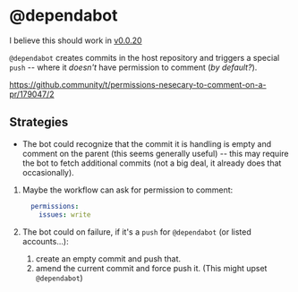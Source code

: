# @dependabot

I believe this should work in [v0.0.20](https://github.com/check-spelling/check-spelling/releases/tag/v0.0.20)

`@dependabot` creates commits in the host repository and triggers a special `push` -- where it _doesn't_ have permission to comment (_by default?_).

https://github.community/t/permissions-nesecary-to-comment-on-a-pr/179047/2

## Strategies

- The bot could recognize that the commit it is handling is empty and comment on the parent (this seems generally useful) -- this may require the bot to fetch additional commits (not a big deal, it already does that occasionally).

1. Maybe the workflow can ask for permission to comment:

   ```yaml
     permissions:
       issues: write
   ```

2. The bot could on failure, if it's a `push` for `@dependabot` (or listed accounts...):

   1. create an empty commit and push that.
   2. amend the current commit and force push it. (This might upset `@dependabot`)
